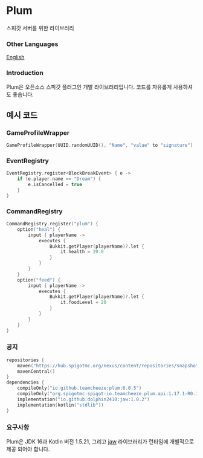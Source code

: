 # Plum
스피갓 서버를 위한 라이브러리

### Other Languages
[English](./README.md)

### Introduction
Plum은 오픈소스 스피갓 플러그인 개발 라이브러리입니다. 코드를 자유롭게 사용하셔도 좋습니다.

## 예시 코드
### GameProfileWrapper
```kotlin
GameProfileWrapper(UUID.randomUUID(), "Name", "value" to "signature")
```
### EventRegistry
```kotlin
EventRegistry.register<BlockBreakEvent> { e ->
    if (e.player.name == "Dream") {
        e.isCancelled = true
    }
}
```

### CommandRegistry
```kotlin
CommandRegistry.register("plum") {
    option("heal") {
        input { playerName ->
            executes {
                Bukkit.getPlayer(playerName)?.let {
                    it.health = 20.0
                }
            }
        }
    }
    option("feed") {
        input { playerName ->
            executes {
                Bukkit.getPlayer(playerName)?.let {
                    it.foodLevel = 20
                }
            }
        }
    }
}
```

### 공지

```kotlin
repositories {
    maven("https://hub.spigotmc.org/nexus/content/repositories/snapshots/")
    mavenCentral()
}
dependencies {
    compileOnly("io.github.teamcheeze:plum:0.0.5")
    compileOnly("org.spigotmc:spigot-io.teamcheeze.plum.api:1.17.1-R0.1-SNAPSHOT")
    implementation("io.github.dolphin2410:jaw:1.0.2")
    implementation(kotlin("stdlib"))
}
```

### 요구사항
Plum은 JDK 16과 Kotlin 버전 1.5.21, 그리고 [jaw](https://github.com/TeamCheeze/jaw) 라이브러리가 런타임에 개별적으로 제공 되어야 합니다.